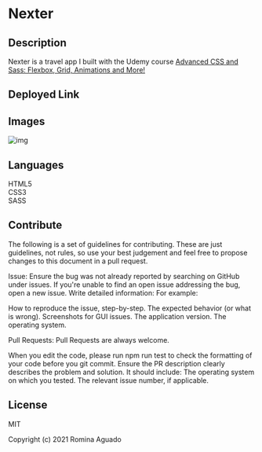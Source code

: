 # Nexter

## Description

Nexter is a travel app I built with the Udemy course [Advanced CSS and Sass: Flexbox, Grid, Animations and More!](https://www.udemy.com/share/101WkwAEcYcVtbRH8H/)

## Deployed Link

## Images

![img]()

## Languages

HTML5 <br>
CSS3 <br>
SASS<br>

## Contribute

The following is a set of guidelines for contributing. These are just guidelines, not rules, so use your best judgement and feel free to propose changes to this document in a pull request.

Issue: Ensure the bug was not already reported by searching on GitHub under issues. If you're unable to find an open issue addressing the bug, open a new issue. Write detailed information: For example:

How to reproduce the issue, step-by-step. The expected behavior (or what is wrong). Screenshots for GUI issues. The application version. The operating system.

Pull Requests: Pull Requests are always welcome.

When you edit the code, please run npm run test to check the formatting of your code before you git commit. Ensure the PR description clearly describes the problem and solution. It should include: The operating system on which you tested. The relevant issue number, if applicable.

## License

MIT

Copyright (c) 2021 Romina Aguado
